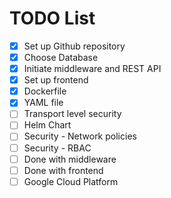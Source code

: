 # TODO List

- [x] Set up Github repository
- [x] Choose Database
- [x] Initiate middleware and REST API
- [x] Set up frontend
- [x] Dockerfile
- [x] YAML file
- [ ] Transport level security
- [ ] Helm Chart
- [ ] Security - Network policies
- [ ] Security - RBAC
- [ ] Done with middleware
- [ ] Done with frontend
- [ ] Google Cloud Platform